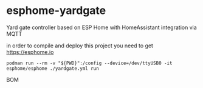 # esphome-yardgate
Yard gate controller based on ESP Home with HomeAssistant integration via MQTT

in order to compile and deploy this project you need to get https://esphome.io


```podman run --rm -v "${PWD}":/config --device=/dev/ttyUSB0 -it esphome/esphome ./yardgate.yml run```



BOM

